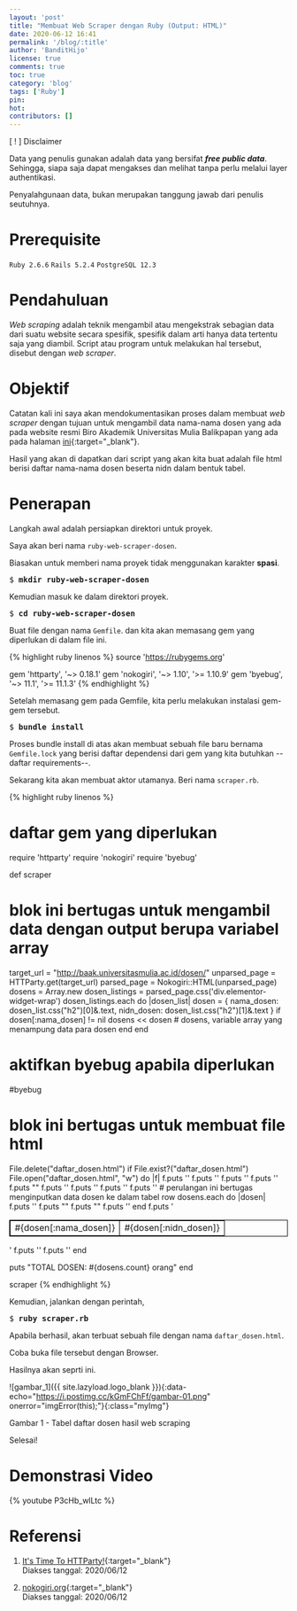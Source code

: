 ```yaml
---
layout: 'post'
title: "Membuat Web Scraper dengan Ruby (Output: HTML)"
date: 2020-06-12 16:41
permalink: '/blog/:title'
author: 'BanditHijo'
license: true
comments: true
toc: true
category: 'blog'
tags: ['Ruby']
pin:
hot:
contributors: []
---
```


<!-- INFORMATION -->
<div class="blockquote-red">
<div class="blockquote-red-title">[ ! ] Disclaimer</div>
<p>Data yang penulis gunakan adalah data yang bersifat <b><i>free public data</i></b>. Sehingga, siapa saja dapat mengakses dan melihat tanpa perlu melalui layer authentikasi.</p>
<p>Penyalahgunaan data, bukan merupakan tanggung jawab dari penulis seutuhnya.</p>
</div>

# Prerequisite

`Ruby 2.6.6` `Rails 5.2.4` `PostgreSQL 12.3`

# Pendahuluan

*Web scraping* adalah teknik mengambil atau mengekstrak sebagian data dari suatu website secara spesifik, spesifik dalam arti hanya data tertentu saja yang diambil. Script atau program untuk melakukan hal tersebut, disebut dengan *web scraper*.

# Objektif

Catatan kali ini saya akan mendokumentasikan proses dalam membuat *web scraper* dengan tujuan untuk mengambil data nama-nama dosen yang ada pada website resmi Biro Akademik Universitas Mulia Balikpapan yang ada pada halaman [ini](http://baak.universitasmulia.ac.id/dosen/){:target="_blank"}.

Hasil yang akan di dapatkan dari script yang akan kita buat adalah file html berisi daftar nama-nama dosen beserta nidn dalam bentuk tabel.

# Penerapan

Langkah awal adalah persiapkan direktori untuk proyek.

Saya akan beri nama `ruby-web-scraper-dosen`.

Biasakan untuk memberi nama proyek tidak menggunakan karakter **spasi**.

<pre>
$ <b>mkdir ruby-web-scraper-dosen</b>
</pre>

Kemudian masuk ke dalam direktori proyek.

<pre>
$ <b>cd ruby-web-scraper-dosen</b>
</pre>

Buat file dengan nama `Gemfile`. dan kita akan memasang gem yang diperlukan di dalam file ini.

{% highlight ruby linenos %}
source 'https://rubygems.org'

gem 'httparty',     '~> 0.18.1'
gem 'nokogiri',     '~> 1.10', '>= 1.10.9'
gem 'byebug',       '~> 11.1', '>= 11.1.3'
{% endhighlight %}

Setelah memasang gem pada Gemfile, kita perlu melakukan instalasi gem-gem tersebut.

<pre>
$ <b>bundle install</b>
</pre>

Proses bundle install di atas akan membuat sebuah file baru bernama `Gemfile.lock` yang berisi daftar dependensi dari gem yang kita butuhkan --daftar requirements--.

Sekarang kita akan membuat aktor utamanya. Beri nama `scraper.rb`.

{% highlight ruby linenos %}
# daftar gem yang diperlukan
require 'httparty'
require 'nokogiri'
require 'byebug'

def scraper
  # blok ini bertugas untuk mengambil data dengan output berupa variabel array
  target_url = "http://baak.universitasmulia.ac.id/dosen/"
  unparsed_page = HTTParty.get(target_url)
  parsed_page = Nokogiri::HTML(unparsed_page)
  dosens = Array.new
  dosen_listings = parsed_page.css('div.elementor-widget-wrap')
  dosen_listings.each do |dosen_list|
    dosen = {
      nama_dosen: dosen_list.css("h2")[0]&.text,
      nidn_dosen: dosen_list.css("h2")[1]&.text
    }
    if dosen[:nama_dosen] != nil
      dosens << dosen   # dosens, variable array yang menampung data para dosen
    end
  end
  # aktifkan byebug apabila diperlukan
  #byebug

  # blok ini bertugas untuk membuat file html
  File.delete("daftar_dosen.html") if File.exist?("daftar_dosen.html")
  File.open("daftar_dosen.html", "w") do |f|
    f.puts '<!DOCTYPE html>'
    f.puts '<html lang="en">'
    f.puts '<head>'
    f.puts '<meta charset="UTF-8">'
    f.puts "<title>Daftar Dosen Universitas Mulia (#{dosens.count} dosen)</title>"
    f.puts '<style>table,th,td{border:1px solid black;border-collapse:collapse;}</style>'
    f.puts '</head>'
    f.puts '<body>'
    f.puts '<table>'
    # perulangan ini bertugas menginputkan data dosen ke dalam tabel row
    dosens.each do |dosen|
      f.puts '<tr>'
      f.puts "<td>#{dosen[:nama_dosen]}</td>"
      f.puts "<td>#{dosen[:nidn_dosen]}</td>"
      f.puts '</tr>'
    end
    f.puts '</table>'
    f.puts '</body>'
    f.puts '</html>'
  end

  puts "TOTAL DOSEN: #{dosens.count} orang"
end

scraper
{% endhighlight %}

Kemudian, jalankan dengan perintah,

<pre>
$ <b>ruby scraper.rb</b>
</pre>

Apabila berhasil, akan terbuat sebuah file dengan nama `daftar_dosen.html`.

Coba buka file tersebut dengan Browser.

Hasilnya akan seprti ini.

![gambar_1]({{ site.lazyload.logo_blank }}){:data-echo="https://i.postimg.cc/kGmFChFf/gambar-01.png" onerror="imgError(this);"}{:class="myImg"}
<p class="img-caption">Gambar 1 - Tabel daftar dosen hasil web scraping</p>

Selesai!

# Demonstrasi Video

{% youtube P3cHb_wlLtc %}






# Referensi

1. [It's Time To HTTParty!](https://blog.teamtreehouse.com/its-time-to-httparty){:target="_blank"}
<br>Diakses tanggal: 2020/06/12

2. [nokogiri.org](https://nokogiri.org/){:target="_blank"}
<br>Diakses tanggal: 2020/06/12
